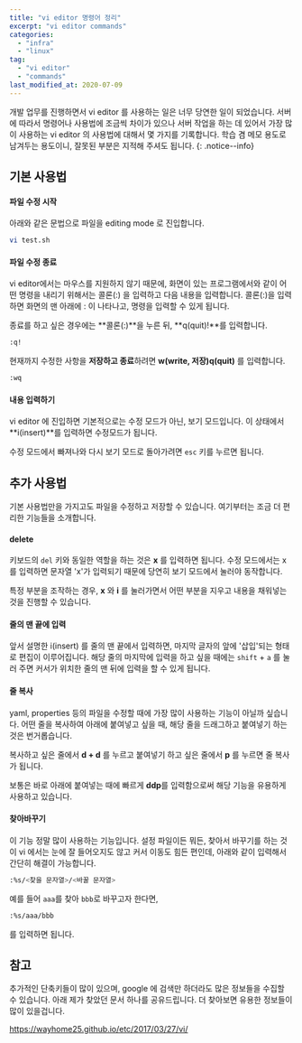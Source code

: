 ```yaml
---
title: "vi editor 명령어 정리"
excerpt: "vi editor commands"
categories:
  - "infra"
  - "linux"
tag:
  - "vi editor"
  - "commands"
last_modified_at: 2020-07-09
---
```


개발 업무를 진행하면서 vi editor 를 사용하는 일은 너무 당연한 일이 되었습니다. 서버에 따라서 명령어나 사용법에 조금씩 차이가 있으나 서버 작업을 하는 데 있어서 가장 많이 사용하는 vi editor 의 사용법에 대해서 몇 가지를 기록합니다. 학습 겸 메모 용도로 남겨두는 용도이니, 잘못된 부분은 지적해 주셔도 됩니다. 
{: .notice--info}

## 기본 사용법

#### 파일 수정 시작

아래와 같은 문법으로 파일을 editing mode 로 진입합니다. 

```bash
vi test.sh
```
#### 파일 수정 종료

vi editor에서는 마우스를 지원하지 않기 때문에, 화면이 있는 프로그램에서와 같이 어떤 명령을 내리기 위해서는 콜론(:) 을 입력하고 다음 내용을 입력합니다. 콜론(:)을 입력하면 화면의 맨 아래에 : 이 나타나고, 명령을 입력할 수 있게 됩니다.

종료를 하고 싶은 경우에는 **콜론(:)**을 누른 뒤, **q(quit)!**를 입력합니다.

```bash
:q!
```

현재까지 수정한 사항을 **저장하고 종료**하려면 **w(write, 저장)q(quit)** 를 입력합니다. 

```bash
:wq
```

#### 내용 입력하기

vi editor 에 진입하면 기본적으로는 수정 모드가 아닌, 보기 모드입니다. 이 상태에서 **i(insert)**를 입력하면 수정모드가 됩니다. 

수정 모드에서 빠져나와 다시 보기 모드로 돌아가려면 ```esc``` 키를 누르면 됩니다.


## 추가 사용법

기본 사용법만을 가지고도 파일을 수정하고 저장할 수 있습니다. 여기부터는 조금 더 편리한 기능들을 소개합니다.

#### delete 

키보드의 ```del``` 키와 동일한 역할을 하는 것은 **x** 를 입력하면 됩니다. 수정 모드에서는 x를 입력하면 문자열 'x'가 입력되기 때문에 당연히 보기 모드에서 눌러야 동작합니다. 

특정 부분을 조작하는 경우, **x** 와 **i** 를 눌러가면서 어떤 부분을 지우고 내용을 채워넣는 것을 진행할 수 있습니다. 

#### 줄의 맨 끝에 입력

앞서 설명한 i(insert) 를 줄의 맨 끝에서 입력하면, 마지막 글자의 앞에 '삽입'되는 형태로 편집이 이루어집니다. 해당 줄의 마지막에 입력을 하고 싶을 때에는 ```shift``` + ```a``` 를 눌러 주면 커서가 위치한 줄의 맨 뒤에 입력을 할 수 있게 됩니다. 

#### 줄 복사

yaml, properties 등의 파일을 수정할 때에 가장 많이 사용하는 기능이 아닐까 싶습니다. 어떤 줄을 복사하여 아래에 붙여넣고 싶을 때, 해당 줄을 드래그하고 붙여넣기 하는 것은 번거롭습니다. 

복사하고 싶은 줄에서 **d + d** 를 누르고 붙여넣기 하고 싶은 줄에서 **p** 를 누르면 줄 복사가 됩니다. 

보통은 바로 아래에 붙여넣는 때에 빠르게 **ddp**를 입력함으로써 해당 기능을 유용하게 사용하고 있습니다. 

#### 찾아바꾸기

이 기능 정말 많이 사용하는 기능입니다. 설정 파일이든 뭐든, 찾아서 바꾸기를 하는 것이 vi 에서는 눈에 잘 들어오지도 않고 커서 이동도 힘든 편인데, 아래와 같이 입력해서 간단히 해결이 가능합니다. 

```bash
:%s/<찾을 문자열>/<바꿀 문자열>
```

예를 들어 ```aaa```를 찾아 ```bbb```로 바꾸고자 한다면, 

```bash
:%s/aaa/bbb
```

를 입력하면 됩니다.

## 참고

추가적인 단축키들이 많이 있으며, google 에 검색만 하더라도 많은 정보들을 수집할 수 있습니다. 아래 제가 찾았던 문서 하나를 공유드립니다. 더 찾아보면 유용한 정보들이 많이 있을겁니다.

https://wayhome25.github.io/etc/2017/03/27/vi/